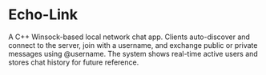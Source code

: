 # Echo-Link
A C++ Winsock-based local network chat app. Clients auto-discover and connect to the server, join with a username, and exchange public or private messages using @username. The system shows real-time active users and stores chat history for future reference.
